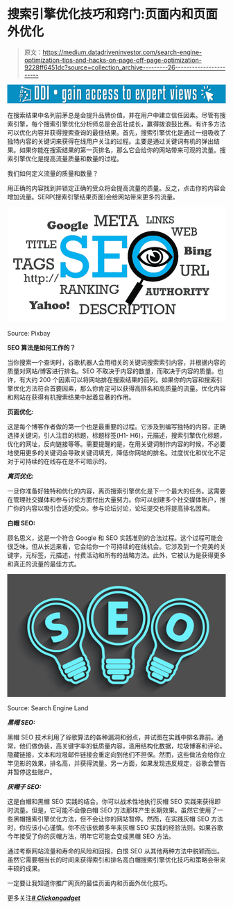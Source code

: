 # 搜索引擎优化技巧和窍门:页面内和页面外优化

> 原文：<https://medium.datadriveninvestor.com/search-engine-optimization-tips-and-hacks-on-page-off-page-optimization-9228ff6451dc?source=collection_archive---------26----------------------->

[![](img/ae2aace727e7d3a88474369e0a8d4301.png)](http://www.track.datadriveninvestor.com/1B9E)

在搜索结果中名列前茅总是会提升品牌价值，并在用户中建立信任因素。尽管有搜索引擎，每个搜索引擎优化分析师总是会茁壮成长，赢得拨浪鼓比赛。有许多方法可以优化内容并获得搜索查询的最佳结果。首先，搜索引擎优化是通过一组吸收了独特内容的关键词来获得在线用户关注的过程。主要是通过关键词有机的弹出结果。如果你能在搜索结果的第一页排名，那么它会给你的网站带来可观的流量。搜索引擎优化是提高流量质量和数量的过程。

我们如何定义流量的质量和数量？

用正确的内容找到并锁定正确的受众将会提高流量的质量。反之，点击你的内容会增加流量。SERP(搜索引擎结果页面)会给网站带来更多的流量。

![](img/651c1f0d75c7dffc3e8cbad598d0b9b5.png)

Source: Pixbay

**SEO 算法是如何工作的？**

当你搜索一个查询时，谷歌机器人会用相关的关键词搜索索引内容，并根据内容的质量对网站/博客进行排名。SEO 不取决于内容的数量，而取决于内容的质量。也许，有大约 200 个因素可以将网站排在搜索结果的前列。如果你的内容和搜索引擎优化方法符合首要因素，那么你肯定可以获得高排名和高质量的流量。优化内容和网站在获得有机搜索结果中起着显著的作用。

**页面优化:**

这是每个博客作者做的第一个也是最重要的过程。它涉及到编写独特的内容，正确选择关键词，引人注目的标题，标题标签(H1- H6)，元描述，搜索引擎优化标题，优化的网址，反向链接等等。需要提醒的是，在用关键词制作内容的时候，不必要地使用更多的关键词会导致关键词填充，降低你网站的排名。过度优化和优化不足对于可持续的在线存在是不可暗示的。

***离页优化:***

一旦你准备好独特和优化的内容，离页搜索引擎优化是下一个最大的任务。这需要在管理社交媒体和参与讨论方面付出大量努力。你可以创建多个社交媒体账户，推广你的内容以吸引合适的受众。参与论坛讨论，论坛提交也将提高排名因素。

**白帽 SEO:**

顾名思义，这是一个符合 Google 和 SEO 实践准则的合法过程。这个过程可能会很乏味，但从长远来看，它会给你一个可持续的在线机会。它涉及到一个完美的关键字，元标签，元描述，付费活动和所有的战略方法。此外，它被认为是获得更多和真正的流量的最佳方式。

![](img/30f4a88376eb2da3ec05da3747e021d3.png)

Source: Search Engine Land

***黑帽 SEO:***

黑帽 SEO 技术利用了谷歌算法的各种漏洞和弱点，并试图在实践中排名靠前。通常，他们做伪装，高关键字率的低质量内容，滥用结构化数据，垃圾博客和评论。隐藏链接，文本和垃圾邮件链接会重定向到他们不担保。然而，这些做法会给你立竿见影的效果，排名高，并获得流量。另一方面，如果发现违反规定，谷歌会警告并暂停这些账户。

***灰帽子 SEO:***

这是白帽和黑帽 SEO 实践的结合。你可以战术性地执行灰帽 SEO 实践来获得即时流量。但是，它可能不会像白帽 SEO 方法那样产生长期效果。虽然它使用了一些黑帽搜索引擎优化方法，但不会让你的网站暂停。然而，在实践灰帽 SEO 方法时，你应该小心谨慎。你不应该依赖多年来灰帽 SEO 实践的经验法则。如果谷歌今年接受了你的灰帽方法，明年它可能会变成黑帽 SEO 方法。

通过考察网站流量和寿命的风险和回报，白恨 SEO 从其他两种方法中脱颖而出。虽然它需要相当长的时间来获得索引和排名高白帽搜索引擎优化技巧和策略会带来丰硕的成果。

一定要让我知道你推广网页的最佳页面内和页面外优化技巧。

更多关注[***# Clickongadget***](https://twitter.com/ClickonGadget)